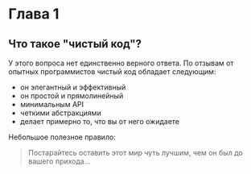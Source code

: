 # Глава 1
## Что такое "чистый код"?
У этого вопроса нет единственно верного ответа. По отзывам от опытных программистов чистый код обладает следующим:

* он элегантный и эффективный
* он простой и прямолинейный
* минимальным API
* четкими абстракциями
* делает примерно то, что вы от него ожидаете

Небольшое полезное правило:
> Постарайтесь оставить этот мир чуть лучшим, чем он был до вашего прихода...